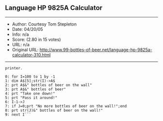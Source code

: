 
## Language HP 9825A Calculator ##
---
- Author: Courtesy Tom Stepleton
- Date: 04/20/05
- Info: n/a
- Score:  (2.80 in 15 votes)
- URL: n/a
- Original URL: http://www.99-bottles-of-beer.net/language-hp-9825a-calculator-310.html
---

```Courtesy Tom Stepleton.  Replace "prt" with "dsp" to output song to the display instead of the
printer.

0: for I=100 to 1 by -1
1: dim A$[5];str(I)->A$
2: prt A$&" bottles of beer on the wall"
3: prt A$&" bottles of beer"
4: prt "Take one down!"
5: prt "Pass it around!"
6: I-1->J
7: if J=0;prt "No more bottles of beer on the wall!";end
8: prt str(J)&" bottles of beer on the wall!"
9: next I```